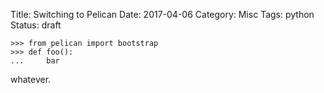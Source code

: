 Title: Switching to Pelican
Date: 2017-04-06
Category: Misc
Tags: python
Status: draft


```
>>> from pelican import bootstrap
>>> def foo():
...     bar
```

whatever.

